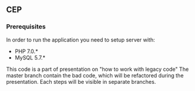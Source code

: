 ## CEP

### Prerequisites

In order to run the application you need to setup server with:

- PHP 7.0.*
- MySQL 5.7.*

This code is a part of presentation on "how to work with legacy code"
The master branch contain the bad code, which will be refactored during the presentation. Each steps will be visible in separate branches.